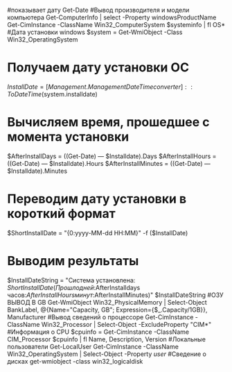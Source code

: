 #показывает дату 
Get-Date 
#Вывод производителя и модели компьютера
Get-ComputerInfo | select -Property windowsProductName
Get-CimInstance -ClassName Win32_ComputerSystem 
$systeminfo | fl OS*
#Дата установки windows
$system = Get-WmiObject -Class Win32_OperatingSystem
# Получаем дату установки ОС
$InstallDate = [Management.ManagementDateTimeconverter]::ToDateTime($system.installdate)
# Вычисляем время, прошедшее с момента установки
$AfterInstallDays = ((Get-Date) — $Installdate).Days
$AfterInstallHours = ((Get-Date) — $Installdate).Hours
$AfterInstallMinutes = ((Get-Date) — $Installdate).Minutes
# Переводим дату установки в короткий формат
$ShortInstallDate = "{0:yyyy-MM-dd HH:MM}" -f ($InstallDate)
# Выводим результаты
$InstallDateString = "Система установлена: $ShortInstallDate (Прошло дней:$AfterInstalldays часов:$AfterInstallHours минут:$AfterInstallMinutes)"
$InstallDateString
#ОЗУ ВЫВОД В GB
Get-WmiObject Win32_PhysicalMemory | Select-Object BankLabel, @{Name="Capacity, GB"; Expression={$_.Capacity/1GB}}, Manufacturer
#Вывод сведений о процессоре
Get-CimInstance -ClassName Win32_Processor | Select-Object -ExcludeProperty "CIM*" 
#Информация о CPU 
$cpuinfo = Get-CimInstance -ClassName CIM_Processor
$cpuinfo | fl Name, Description, Version
#Локальные пользователи 
Get-LocalUser
Get-CimInstance -ClassName Win32_OperatingSystem | Select-Object -Property *user* 
#Сведение о дисках
get-wmiobject -class win32_logicaldisk 


